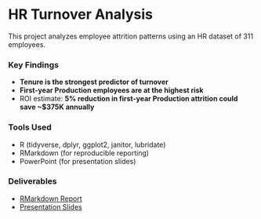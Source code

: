 # HR Turnover Analysis

This project analyzes employee attrition patterns using an HR dataset of 311 employees.

### Key Findings
- **Tenure is the strongest predictor of turnover**
- **First-year Production employees are at the highest risk**
- ROI estimate: **5% reduction in first-year Production attrition could save ~$375K annually**

### Tools Used
- R (tidyverse, dplyr, ggplot2, janitor, lubridate)
- RMarkdown (for reproducible reporting)
- PowerPoint (for presentation slides)

### Deliverables
- [RMarkdown Report](./HR_Turnover_Analysis.Rmd)
- [Presentation Slides](./HR_Turnover_Slides.pptx)
